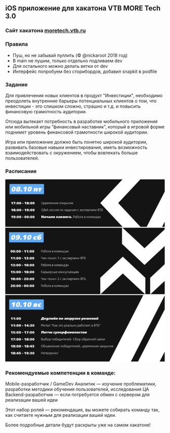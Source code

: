 ## iOS приложение для хакатона VTB MORE Tech 3.0
### Сайт хакатона [moretech.vtb.ru](https://moretech.vtb.ru/)
### Правила
* Пуш, но не забывай пуллить (© @nickaroot 2018 год)
* В main не пушим, только отдельно подливаем dev
* Для остального можно делать ветки от dev 
* Интерфейс попробуем без сторибордов, добавил snapkit в podfile
### Задание
Для привлечения новых клиентов в продукт "Инвестиции", необходимо преодолеть внутренние барьеры потенциальных клиентов о том, что инвестиции - это слишком сложно, страшно и т.д. и повысить финансовую грамотность аудитории.

Отсюда вытекает потребность в разработке мобильного приложения или мобильной игры “финансовый наставник”, который в игровой форме поднимет уровень финансовой грамотности широкой аудитории.

Игра или приложение должно быть понятно широкой аудитории, развивать базовые навыки инвестирования, иметь возможность взаимодействовать с окружением, чтобы вовлекать больше пользователей.
### Расписание
![Расписание 1](./README/readme_1.png)
![Расписание 1](./README/readme_2.png)
![Расписание 1](./README/readme_3.png)

### Рекомендуемые компетенции в команде:
Mobile-разработчик / GameDev
Аналитик — изучение проблематики, разработки методики обучения пользователей, исследования ЦА
Backend-разработчик — если потребуется обмен с сервером для реализации вашей идеи

Этот набор ролей — рекомендация, вы можете собирать команду так, как считаете нужным для реализации вашей идеи.

Более подробные детали будут раскрыты уже на самом хакатоне!
